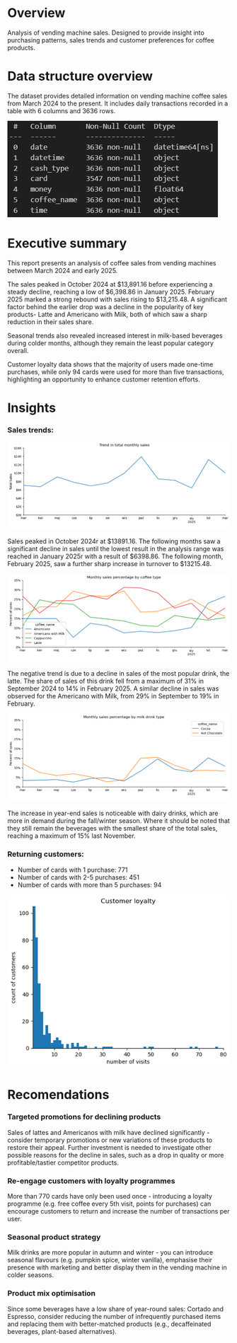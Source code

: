 
# Overview 

Analysis of vending machine sales. Designed to provide insight into purchasing patterns, sales trends and customer preferences for coffee products. 

# Data structure overview

The dataset provides detailed information on vending machine coffee sales from March 2024 to the present. It includes daily transactions recorded in a table with 6 columns and 3636 rows.

![alt text](df_info.PNG)

# Executive summary 

This report presents an analysis of coffee sales from vending machines between March 2024 and early 2025. 

The sales peaked in October 2024 at $13,891.16 before experiencing a steady decline, reaching a low of $6,398.86 in January 2025. February 2025 marked a strong rebound with sales rising to $13,215.48. A significant factor behind the earlier drop was a decline in the popularity of key products- Latte and Americano with Milk, both of which saw a sharp reduction in their sales share.

Seasonal trends also revealed increased interest in milk-based beverages during colder months, although they remain the least popular category overall.

Customer loyalty data shows that the majority of users made one-time purchases, while only 94 cards were used for more than five transactions, highlighting an opportunity to enhance customer retention efforts.

# Insights 

### Sales trends: 

![alt text](Monthly_sales_trend.png)
 
Sales peaked in October 2024r at $13891.16. The following months saw a significant decline in sales until the lowest result in the analysis range was reached in January 2025r with a result of $6398.86. The following month, February 2025, saw a further sharp increase in turnover to $13215.48.


![alt text](<Monthly sales percentage by coffee type.png>)

The negative trend is due to a decline in sales of the most popular drink, the latte. The share of sales of this drink fell from a maximum of 31% in September 2024 to 14% in February 2025. A similar decline in sales was observed for the Americano with Milk, from 29% in September to 19% in February.

![alt text](<Monthly sales percentage by milk drink type.png>)

The increase in year-end sales is noticeable with dairy drinks, which are more in demand during the fall/winter season. Where it should be noted that they still remain the beverages with the smallest share of the total sales, reaching a maximum of 15% last November.


### Returning customers:
- Number of cards with 1 purchase: 771
- Number of cards with 2-5 purchases: 451
- Number of cards with more than 5 purchases: 94

![alt text](<Customer loyalty.png>)

# Recomendations

### Targeted promotions for declining products

Sales of lattes and Americanos with milk have declined significantly - consider temporary promotions or new variations of these products to restore their appeal. Further investment is needed to investigate other possible reasons for the decline in sales, such as a drop in quality or more profitable/tastier competitor products.

### Re-engage customers with loyalty programmes

More than 770 cards have only been used once - introducing a loyalty programme (e.g. free coffee every 5th visit, points for purchases) can encourage customers to return and increase the number of transactions per user.

### Seasonal product strategy

Milk drinks are more popular in autumn and winter - you can introduce seasonal flavours (e.g. pumpkin spice, winter vanilla), emphasise their presence with marketing and better display them in the vending machine in colder seasons.

### Product mix optimisation

Since some beverages have a low share of year-round sales: Cortado and Espresso, consider reducing the number of infrequently purchased items and replacing them with better-matched products (e.g., decaffeinated beverages, plant-based alternatives).


